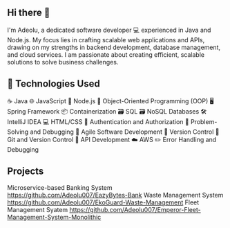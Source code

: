 ## Hi there 👋

I'm Adeolu, a dedicated software developer 💻 experienced in Java and Node.js. My focus lies in crafting scalable web applications and APIs, drawing on my strengths in backend development, database management, and cloud services. I am passionate about creating efficient, scalable solutions to solve business challenges.

## 🔧 Technologies Used
☕ Java
🌐 JavaScript
🐍 Node.js
🎨 Object-Oriented Programming (OOP)
🖥️ Spring Framework
📦 Containerization
🗃️ SQL 
🗃️ NoSQL Databases
🛠️ IntelliJ IDEA
💻 HTML/CSS
🔑 Authentication and Authorization
🔎 Problem-Solving and Debugging
🚀 Agile Software Development
🔄 Version Control
🌲 Git and Version Control
🚀 API Development
☁️ AWS
✏️ Error Handling and Debugging

## Projects
Microservice-based Banking System https://github.com/Adeolu007/EazyBytes-Bank 
Waste Management System https://github.com/Adeolu007/EkoGuard-Waste-Management
Fleet Management Syatem https://github.com/Adeolu007/Emperor-Fleet-Management-System-Monolithic
